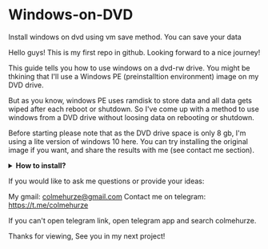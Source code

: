 # Windows-on-DVD
Install windows on dvd using vm save method. You can save your data


Hello guys! This is my first repo in github. Looking forward to a nice journey! 

This guide tells you how to use windows on a dvd-rw drive. 
You might be thkining that I'll use a Windows PE (preinstalltion environment) image on my DVD drive. 

But as you know, windows PE uses ramdisk to store data and all data gets wiped after each reboot or shutdown. So I've come up with a method to use windows from a DVD drive without loosing data on rebooting or shutdown.

Before starting please note that as the DVD drive space is only 8 gb, I'm using a lite version of windows 10 here. You can try installing the original image if you want, and share the results with me (see contact me section). 


<details> 

<summary><strong>How to install? </strong></summary>

Required Tools/Files:

1. A Dvd-rw drive (8 gb minimum) 
2. A linux live iso (Debian based):
   https://cdimage.debian.org/debian-cd/current-live/amd64/iso-hybrid/debian-live-11.6.0-amd64-xfce.iso
3. Windows 10 iso file:
   https://archive.org/download/windows-10-lite-edition-19h2-x64/Windows%2010%20Lite%20Edition%2019H2%20x64.iso 
4. Pc with minimum 4 gb ram. 

Installation guide:
https://github.com/Colmehurze/Windows-on-DVD/blob/main/part1.md
</details>

If you would like to ask me questions or provide your ideas:

My gmail: colmehurze@gmail.com
Contact me on telegram: https://t.me/colmehurze

If you can't open telegram link, open telegram app and search colmehurze. 

Thanks for viewing, See you in my next project! 


